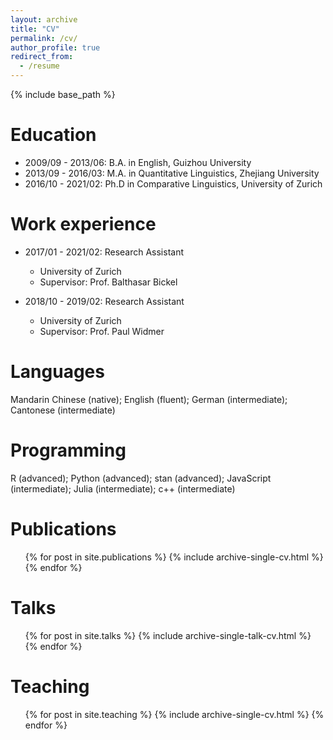 ```yaml
---
layout: archive
title: "CV"
permalink: /cv/
author_profile: true
redirect_from:
  - /resume
---
```


{% include base_path %}

Education
======
* 2009/09 - 2013/06: B.A. in English, Guizhou University
* 2013/09 - 2016/03: M.A. in Quantitative Linguistics, Zhejiang University
* 2016/10 - 2021/02: Ph.D in Comparative Linguistics, University of Zurich

Work experience
======
* 2017/01 - 2021/02: Research Assistant
  * University of Zurich
  * Supervisor: Prof. Balthasar Bickel
  
* 2018/10 - 2019/02: Research Assistant
  * University of Zurich
  * Supervisor: Prof. Paul Widmer
  
Languages
======
Mandarin Chinese (native); English (fluent); German (intermediate); Cantonese (intermediate)

Programming
======
 R (advanced); Python (advanced); stan (advanced); JavaScript (intermediate); Julia (intermediate); c++ (intermediate)

Publications
======
  <ul>{% for post in site.publications %}
    {% include archive-single-cv.html %}
  {% endfor %}</ul>

Talks
======
  <ul>{% for post in site.talks %}
    {% include archive-single-talk-cv.html %}
  {% endfor %}</ul>

Teaching
======
  <ul>{% for post in site.teaching %}
    {% include archive-single-cv.html %}
  {% endfor %}</ul>